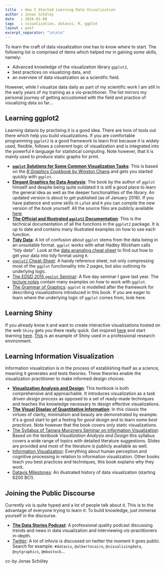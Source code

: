```yaml
---
title  : How I Started Learning Data Visualization
author : Jonas Schöley
date   : 2016-01-08
tags   : visualization, datavis, R, ggplot
layout : post
excerpt_separator: "\n\n\n"
---
```


To learn the craft of data visualization one has to know where to start. The following list is comprised of items which helped *me* in gaining *some* skills, namely:

* Advanced knowledge of the visualization library `ggplot2`,
* best practices on visualizing data, and
* an overview of data visualization as a scientific field.



However, while I visualize data daily as part of my scientific work I am still in the early years of my training as a vis-practitioner. The list mirrors my personal journey of getting accustomed with the field and practice of visualizing data so far...

Learning ggplot2
----------------

Learning datavis by practising it is a good idea. There are tons of tools out there which help you build visualizations. If you are comfortable programming `ggplot2` is a good framework to learn first because it is widely used, flexible, follows a coherent logic of visualization and is integrated into the powerful `R` language for statistical computing. Note however, that it is mainly used to produce static graphs for print.

* [**`ggplot` Solutions for Some Common Visualization Tasks**](http://www.cookbook-r.com/Graphs/): This is based on the [*R Graphics Cookbook* by Winston Chang](http://shop.oreilly.com/product/0636920023135.do) and gets you started quickly with `ggplot`.
* [**Elegant Graphics for Data Analysis**](https://www.springer.com/us/book/9780387981406): The book by the author of `ggplot` himself and despite being quite outdated it is still a good place to learn the general idea as well as the deeper functionalities of the library. An updated version is about to get published (as of January 2016). If you have patience and some skills in `LaTeX` and `R` you can compile the new version of the book yourself. All the source files are publicly available [here](https://github.com/hadley/ggplot2-book).
* [**The Official and Illustrated `ggplot2` Documentation**](http://docs.ggplot2.org/current/): This is the technical documentation of all the functions in the `ggplot2` package. It is up to date and contains many illustrated examples on how to use each function.
* [**Tidy Data**](http://www.jstatsoft.org/v59/i10/paper): A lot of confusion about `ggplot` stems from the data being in an unsuitable format. `ggplot` works with what Hadley Wickham calls *"tidy data"*. Look at the [data wrangling cheat sheet](https://www.rstudio.com/wp-content/uploads/2015/02/data-wrangling-cheatsheet.pdf) to find out how to get your data into tidy format using `R`.
* [`ggplot2` Cheat-Sheet](https://www.rstudio.com/wp-content/uploads/2015/03/ggplot2-cheatsheet.pdf): A handy reference sheet, not only compressing most of the `ggplot` functionality into 2 pages, but also outlining its underlying logic.
* [The EDSD 2015 `ggplot` Seminar](https://github.com/jschoeley/2015-edsd-ggplot): A  five day seminar I gave last year. The [lecture notes](https://github.com/jschoeley/2015-edsd-ggplot/tree/master/lesson) contain many examples on how to work with `ggplot`.
* [The Grammar of Graphics](https://www.springer.com/us/book/9780387245447): `ggplot` is modelled after the framework for describing visualizations introduced in this book. If you are eager to learn where the underlying logic of `ggplot` comes from, look here.

Learning Shiny
--------------

If you already know `R` and want to create interactive visualizations hosted on the web `Shiny` gets you there really quick. Get inspired [here](http://www.showmeshiny.com/) and start learning [here](http://shiny.rstudio.com/tutorial/). [This](http://www.oeaw.ac.at/vid/dataexplorer/) is an example of Shiny used in a professional research environment.

Learning Information Visualization
----------------------------------

Information visualization is in the process of establishing itself as a science, meaning it generates and tests theories. These theories enable the visualization practitioner to make informed design choices.

* [**Visualization Analysis and Design**](http://www.cs.ubc.ca/~tmm/vadbook/): This textbook is both comprehensive and approachable. It introduces visualization as a task driven *design process* as opposed to a set of ready-made techniques and teaches the knowledge necessary to design effective visualizations.
* [**The Visual Display of Quantitative Information**](http://amzn.com/0961392142): In this classic the virtues of clarity, minimalism and beauty are demonstrated by example. It's a good start to get a feeling for *good design* and to learn some *best practices*. Note however that the book covers only static visualizations.
* [The Syllabus of Tamara Munzners Seminar on Information Visualization](http://www.cs.ubc.ca/~tmm/courses/547-15/): Based on the textbook *Visualization Analysis and Design* this syllabus covers a wide range of topics with detailed literature suggestions. Slides are provided and most of the literature is publicly available as well.
* [Information Visualization](http://amzn.com/0123814642 ): Everything about human perception and cognitive processing in relation to information visualization. Other books teach you best practices and techniques, this book explains why they work.
* [Datavis Milestones](http://datavis.ca/milestones/): An illustrated history of data visualization (starting 6200 BC!).

Joining the Public Discourse
----------------------------

Currently *vis* is quite hyped and a lot of people talk about it. This is to the advantage of everyone trying to learn it: To build knowledge, just immerse yourself in the discourse.

* [**The Data Stories Podcast**](http://datastori.es/): A professional quality podcast discussing trends and news in data visualization and interviewing vis-practitioners in-depth.
* [Twitter](https://twitter.com/search-home): A lot of infovis is discussed on twitter the moment it goes public. Search for example: `#datavis`, `@albertocairo`, `@visualisingdata`, `@nytgraphics`, `@mbostock`...

cc-by Jonas Schöley